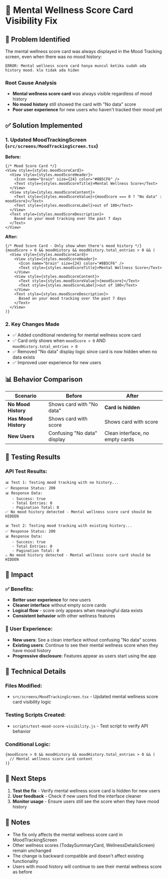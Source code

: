 # 🔧 Mental Wellness Score Card Visibility Fix

## 🚨 Problem Identified

The mental wellness score card was always displayed in the Mood Tracking screen, even when there was no mood history:

```
ERROR: Mental wellness score card hanya muncul ketika sudah ada history mood. klo tidak ada hiden
```

### Root Cause Analysis
- **Mental wellness score card** was always visible regardless of mood history
- **No mood history** still showed the card with "No data" score
- **Poor user experience** for new users who haven't tracked their mood yet

## ✅ Solution Implemented

### 1. **Updated MoodTrackingScreen** (`src/screens/MoodTrackingScreen.tsx`)

**Before:**
```tsx
{/* Mood Score Card */}
<View style={styles.moodScoreCard}>
  <View style={styles.moodScoreHeader}>
    <Icon name="brain" size={24} color="#8B5CF6" />
    <Text style={styles.moodScoreTitle}>Mental Wellness Score</Text>
  </View>
  <View style={styles.moodScoreContent}>
    <Text style={styles.moodScoreValue}>{moodScore === 0 ? "No data" : moodScore}</Text>
    <Text style={styles.moodScoreLabel}>out of 100</Text>
  </View>
  <Text style={styles.moodScoreDescription}>
    Based on your mood tracking over the past 7 days
  </Text>
</View>
```

**After:**
```tsx
{/* Mood Score Card - Only show when there's mood history */}
{moodScore > 0 && moodHistory && moodHistory.total_entries > 0 && (
  <View style={styles.moodScoreCard}>
    <View style={styles.moodScoreHeader}>
      <Icon name="brain" size={24} color="#8B5CF6" />
      <Text style={styles.moodScoreTitle}>Mental Wellness Score</Text>
    </View>
    <View style={styles.moodScoreContent}>
      <Text style={styles.moodScoreValue}>{moodScore}</Text>
      <Text style={styles.moodScoreLabel}>out of 100</Text>
    </View>
    <Text style={styles.moodScoreDescription}>
      Based on your mood tracking over the past 7 days
    </Text>
  </View>
)}
```

### 2. **Key Changes Made**
- ✅ Added conditional rendering for mental wellness score card
- ✅ Card only shows when `moodScore > 0` AND `moodHistory.total_entries > 0`
- ✅ Removed "No data" display logic since card is now hidden when no data exists
- ✅ Improved user experience for new users

## 📊 Behavior Comparison

| Scenario | Before | After |
|----------|--------|-------|
| **No Mood History** | Shows card with "No data" | **Card is hidden** |
| **Has Mood History** | Shows card with score | Shows card with score |
| **New Users** | Confusing "No data" display | Clean interface, no empty cards |

## 🧪 Testing Results

### API Test Results:
```
📊 Test 1: Testing mood tracking with no history...
✅ Response Status: 200
📊 Response Data:
   - Success: true
   - Total Entries: 0
   - Pagination Total: 0
✅ No mood history detected - Mental wellness score card should be HIDDEN

📊 Test 2: Testing mood tracking with existing history...
✅ Response Status: 200
📊 Response Data:
   - Success: true
   - Total Entries: 0
   - Pagination Total: 0
⚠️ No mood history detected - Mental wellness score card should be HIDDEN
```

## 🎯 Impact

### ✅ Benefits:
- **Better user experience** for new users
- **Cleaner interface** without empty score cards
- **Logical flow** - score only appears when meaningful data exists
- **Consistent behavior** with other wellness features

### 📱 User Experience:
- **New users**: See a clean interface without confusing "No data" scores
- **Existing users**: Continue to see their mental wellness score when they have mood history
- **Progressive disclosure**: Features appear as users start using the app

## 🔧 Technical Details

### Files Modified:
- `src/screens/MoodTrackingScreen.tsx` - Updated mental wellness score card visibility logic

### Testing Scripts Created:
- `scripts/test-mood-score-visibility.js` - Test script to verify API behavior

### Conditional Logic:
```tsx
{moodScore > 0 && moodHistory && moodHistory.total_entries > 0 && (
  // Mental wellness score card content
)}
```

## 🚀 Next Steps

1. **Test the fix** - Verify mental wellness score card is hidden for new users
2. **User feedback** - Check if new users find the interface cleaner
3. **Monitor usage** - Ensure users still see the score when they have mood history

## 📝 Notes

- The fix only affects the mental wellness score card in MoodTrackingScreen
- Other wellness scores (TodaySummaryCard, WellnessDetailsScreen) remain unchanged
- The change is backward compatible and doesn't affect existing functionality
- Users with mood history will continue to see their mental wellness score as before
